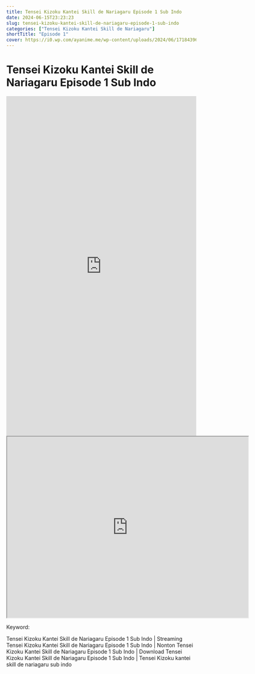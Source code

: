 ```yaml
---
title: Tensei Kizoku Kantei Skill de Nariagaru Episode 1 Sub Indo
date: 2024-06-15T23:23:23
slug: tensei-kizoku-kantei-skill-de-nariagaru-episode-1-sub-indo
categories: ["Tensei Kizoku Kantei Skill de Nariagaru"]
shortTitle: "Episode 1"
cover: https://i0.wp.com/ayanime.me/wp-content/uploads/2024/06/1718439646-2924-139538.jpg
---
```


# Tensei Kizoku Kantei Skill de Nariagaru Episode 1 Sub Indo

<iframe src="https://play.ayanime.me/include/fluidplayer/fluidplayer.php?VideoSrc1=https%3A%2F%2Fdrive.google.com%2Ffile%2Fd%2F11S3tIN7-jM_gm7E4VIiBBZ75eR3xaj0p%2Fpreview&VideoType1=video%2Fmp4&VideoQuality1=480p&VideoSrc2=https%3A%2F%2Fdrive.google.com%2Ffile%2Fd%2F1Sf2Hbcffm4M5ZjiqI3tZMM3J2cfc82JH%2Fpreview&VideoType2=video%2Fmp4&VideoQuality2=720p&VideoSrc3=https%3A%2F%2Fdrive.google.com%2Ffile%2Fd%2F1T3zcxInPAczH8G7dixOHVMV0Ef8V6BWQ%2Fpreview&VideoType3=video%2Fmp4&VideoQuality3=1080p&VideoSrc4=&VideoType4=&VideoQuality4=&VideoPoster=&VideoTrack1=&kind1=&srclang1=&label1=&default1=&VideoTrack2=&kind2=&srclang2=&label2=&default2=&player=fluid+player&server=Drive+API&api=&width=100%25&height=900px" frameborder="0" width="100%" height="900px" allowfullscreen="allowfullscreen" scrolling="no"></iframe>
<iframe src="https://drive.google.com/file/d/1T3zcxInPAczH8G7dixOHVMV0Ef8V6BWQ/preview" width="640" height="480" allow="accelerometer; autoplay; encrypted-media; gyroscope; fullscreen; picture-in-picture" scrolling="no" seamless="" sandbox="allow-same-origin allow-scripts"></iframe>

Keyword:
<p>Tensei Kizoku Kantei Skill de Nariagaru Episode 1 Sub Indo | Streaming Tensei Kizoku Kantei Skill de Nariagaru Episode 1 Sub Indo | Nonton Tensei Kizoku Kantei Skill de Nariagaru Episode 1 Sub Indo | Download Tensei Kizoku Kantei Skill de Nariagaru Episode 1 Sub Indo | Tensei Kizoku kantei skill de nariagaru sub indo</p>

